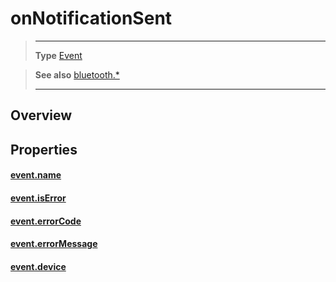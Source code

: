 # onNotificationSent

> --------------------- ------------------------------------------------------------------------------------------
> __Type__              [Event](https://docs.coronalabs.com/api/type/Event.html)


> __See also__          [bluetooth.*](/plugin/bluetooth/index.md)
> --------------------- ------------------------------------------------------------------------------------------

## Overview

## Properties

#### [event.name](/plugin/bluetooth/type/Server/event/onNotificationSent/name.md)

#### [event.isError](/plugin/bluetooth/type/Server/event/onNotificationSent/isError.md)

#### [event.errorCode](/plugin/bluetooth/type/Server/event/onNotificationSent/errorCode.md)

#### [event.errorMessage](/plugin/bluetooth/type/Server/event/onNotificationSent/errorMessage.md)

#### [event.device](/plugin/bluetooth/type/Server/event/onNotificationSent/device.md)